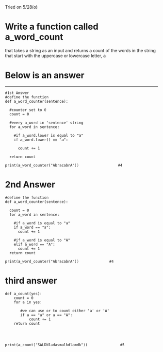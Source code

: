 Tried on 5/28(o)

# Write a function called a_word_count
that takes a string as an input and returns a count of the words in the string that start with the uppercase or lowercase letter, a

# Below is an answer
---

```
#1st Answer
#define the function
def a_word_counter(sentence):
  
  #counter set to 0
  count = 0
  
  #every a_word in 'sentence' string
  for a_word in sentence:
    
    #if a_word.lower is equal to "a"
    if a_word.lower() == "a":
      
      count += 1
      
  return count

print(a_word_counter("AbracabrA"))                  #4
```


# 2nd Answer
```
#define the function
def a_word_counter(sentence):
  
  count = 0
  for a_word in sentence:
    
    #if a_word is equal to "a"
    if a_word == "a":
      count += 1
      
    #if a_word is equal to "A"  
    elif a_word == "A":
      count += 1
  return count

print(a_word_counter("AbracabrA"))              #4

```

# third answer
```
def a_count(yes):
    count = 0
    for a in yes:
      
       #we can use or to count either 'a' or 'A'
       if a == "a" or a == "A":
           count += 1
    return count




print(a_count("SALDNladasmalkdlamdk"))               #5
```
